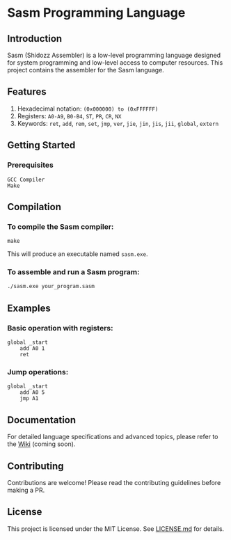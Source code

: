 # Sasm Programming Language

## Introduction
Sasm (Shidozz Assembler) is a low-level programming language designed for system programming and low-level access to computer resources. This project contains the assembler for the Sasm language.

## Features
1) Hexadecimal notation: `(0x000000) to (0xFFFFFF)`
2) Registers: `A0-A9`, `B0-B4`, `ST`, `PR`, `CR`, `NX`
3) Keywords: `ret`, `add`, `rem`, `set`, `jmp`, `ver`, `jie`, `jin`, `jis`, `jii`, `global`, `extern`
## Getting Started
### Prerequisites
```
GCC Compiler
Make
```
## Compilation
### To compile the Sasm compiler:
```
make
```
This will produce an executable named `sasm.exe`.

### To assemble and run a Sasm program:

```bash
./sasm.exe your_program.sasm
```
## Examples
### Basic operation with registers:
```
global _start
    add A0 1
    ret
```
### Jump operations:
```
global _start
    add A0 5
    jmp A1
```
## Documentation
For detailed language specifications and advanced topics, please refer to the [Wiki](#) (coming soon).

## Contributing
Contributions are welcome! Please read the contributing guidelines before making a PR.

## License
This project is licensed under the MIT License. See [LICENSE.md](LICENSE.md) for details.